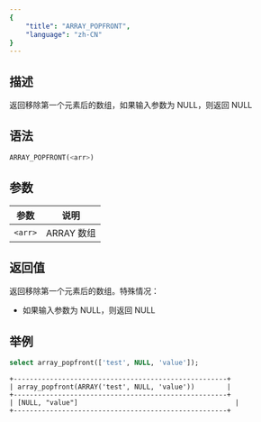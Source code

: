 ```yaml
---
{
    "title": "ARRAY_POPFRONT",
    "language": "zh-CN"
}
---
```


## 描述

返回移除第一个元素后的数组，如果输入参数为 NULL，则返回 NULL

## 语法

```sql
ARRAY_POPFRONT(<arr>)
```

## 参数

| 参数 | 说明 | 
| --- | --- |
| `<arr>` | ARRAY 数组 |

## 返回值

返回移除第一个元素后的数组。特殊情况：
- 如果输入参数为 NULL，则返回 NULL


## 举例

```sql
select array_popfront(['test', NULL, 'value']);
```

```text
+-----------------------------------------------------+
| array_popfront(ARRAY('test', NULL, 'value'))        |
+-----------------------------------------------------+
| [NULL, "value"]                                       |
+-----------------------------------------------------+
```
